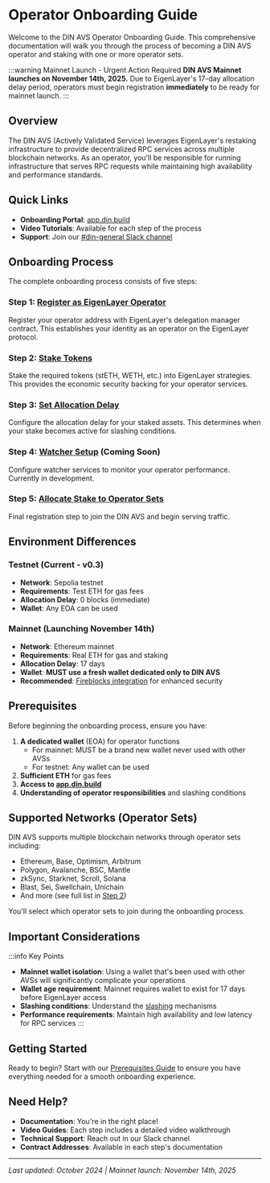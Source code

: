 # Operator Onboarding Guide

Welcome to the DIN AVS Operator Onboarding Guide. This comprehensive documentation will walk you through the process of becoming a DIN AVS operator and staking with one or more operator sets.

:::warning Mainnet Launch - Urgent Action Required
**DIN AVS Mainnet launches on November 14th, 2025.** Due to EigenLayer's 17-day allocation delay period, operators must begin registration **immediately** to be ready for mainnet launch.
:::

## Overview

The DIN AVS (Actively Validated Service) leverages EigenLayer's restaking infrastructure to provide decentralized RPC services across multiple blockchain networks. As an operator, you'll be responsible for running infrastructure that serves RPC requests while maintaining high availability and performance standards.

## Quick Links

- **Onboarding Portal**: [app.din.build](https://app.din.build)
- **Video Tutorials**: Available for each step of the process
- **Support**: Join our [#din-general Slack channel](#)

## Onboarding Process

The complete onboarding process consists of five steps:

### Step 1: [Register as EigenLayer Operator](./step-1-register-operator.md)
Register your operator address with EigenLayer's delegation manager contract. This establishes your identity as an operator on the EigenLayer protocol.

### Step 2: [Stake Tokens](./step-2-stake-tokens.md)
Stake the required tokens (stETH, WETH, etc.) into EigenLayer strategies. This provides the economic security backing for your operator services.

### Step 3: [Set Allocation Delay](./step-3-allocation-delay.md)
Configure the allocation delay for your staked assets. This determines when your stake becomes active for slashing conditions.

### Step 4: [Watcher Setup](./step-4-watchers.md) (Coming Soon)
Configure watcher services to monitor your operator performance. Currently in development.

### Step 5: [Allocate Stake to Operator Sets](./step-5-opt-in-avs.md)
Final registration step to join the DIN AVS and begin serving traffic.

## Environment Differences

### Testnet (Current - v0.3)
- **Network**: Sepolia testnet
- **Requirements**: Test ETH for gas fees
- **Allocation Delay**: 0 blocks (immediate)
- **Wallet**: Any EOA can be used

### Mainnet (Launching November 14th)
- **Network**: Ethereum mainnet
- **Requirements**: Real ETH for gas and staking
- **Allocation Delay**: 17 days
- **Wallet**: **MUST use a fresh wallet dedicated only to DIN AVS**
- **Recommended**: [Fireblocks integration](https://docs.eigencloud.xyz/products/eigenlayer/operators/howto/registeroperators/register-operator-with-fireblocks) for enhanced security

## Prerequisites

Before beginning the onboarding process, ensure you have:

1. **A dedicated wallet** (EOA) for operator functions
   - For mainnet: MUST be a brand new wallet never used with other AVSs
   - For testnet: Any wallet can be used
2. **Sufficient ETH** for gas fees
3. **Access to [app.din.build](https://app.din.build)**
4. **Understanding of operator responsibilities** and slashing conditions

## Supported Networks (Operator Sets)

DIN AVS supports multiple blockchain networks through operator sets including:

- Ethereum, Base, Optimism, Arbitrum
- Polygon, Avalanche, BSC, Mantle
- zkSync, Starknet, Scroll, Solana
- Blast, Sei, Swellchain, Unichain
- And more (see full list in [Step 2](./step-2-stake-tokens.md))

You'll select which operator sets to join during the onboarding process.

## Important Considerations

:::info Key Points
- **Mainnet wallet isolation**: Using a wallet that's been used with other AVSs will significantly complicate your operations
- **Wallet age requirement**: Mainnet requires wallet to exist for 17 days before EigenLayer access
- **Slashing conditions**: Understand the [slashing](../slashing-and-rewards.md) mechanisms
- **Performance requirements**: Maintain high availability and low latency for RPC services
:::

## Getting Started

Ready to begin? Start with our [Prerequisites Guide](./prerequisites.md) to ensure you have everything needed for a smooth onboarding experience.

## Need Help?

- **Documentation**: You're in the right place!
- **Video Guides**: Each step includes a detailed video walkthrough
- **Technical Support**: Reach out in our Slack channel
- **Contract Addresses**: Available in each step's documentation

---

*Last updated: October 2024 | Mainnet launch: November 14th, 2025*